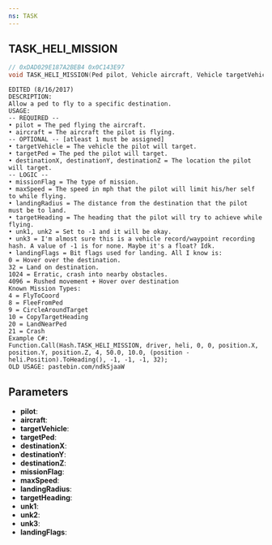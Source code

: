 ```yaml
---
ns: TASK
---
```

## TASK_HELI_MISSION

```c
// 0xDAD029E187A2BEB4 0x0C143E97
void TASK_HELI_MISSION(Ped pilot, Vehicle aircraft, Vehicle targetVehicle, Ped targetPed, float destinationX, float destinationY, float destinationZ, int missionFlag, float maxSpeed, float landingRadius, float targetHeading, int unk1, int unk2, Hash unk3, int landingFlags);
```

```
EDITED (8/16/2017)  
DESCRIPTION:  
Allow a ped to fly to a specific destination.  
USAGE:  
-- REQUIRED --  
• pilot = The ped flying the aircraft.  
• aircraft = The aircraft the pilot is flying.  
-- OPTIONAL -- [atleast 1 must be assigned]  
• targetVehicle = The vehicle the pilot will target.  
• targetPed = The ped the pilot will target.  
• destinationX, destinationY, destinationZ = The location the pilot will target.  
-- LOGIC --  
• missionFlag = The type of mission.  
• maxSpeed = The speed in mph that the pilot will limit his/her self to while flying.  
• landingRadius = The distance from the destination that the pilot must be to land.  
• targetHeading = The heading that the pilot will try to achieve while flying.  
• unk1, unk2 = Set to -1 and it will be okay.  
• unk3 = I'm almost sure this is a vehicle record/waypoint recording hash. A value of -1 is for none. Maybe it's a float? Idk.  
• landingFlags = Bit flags used for landing. All I know is:  
0 = Hover over the destination.  
32 = Land on destination.  
1024 = Erratic, crash into nearby obstacles.  
4096 = Rushed movement + Hover over destination  
Known Mission Types:  
4 = FlyToCoord  
8 = FleeFromPed  
9 = CircleAroundTarget  
10 = CopyTargetHeading  
20 = LandNearPed  
21 = Crash  
Example C#:  
Function.Call(Hash.TASK_HELI_MISSION, driver, heli, 0, 0, position.X, position.Y, position.Z, 4, 50.0, 10.0, (position - heli.Position).ToHeading(), -1, -1, -1, 32);  
OLD USAGE: pastebin.com/ndkSjaaW  
```

## Parameters
* **pilot**: 
* **aircraft**: 
* **targetVehicle**: 
* **targetPed**: 
* **destinationX**: 
* **destinationY**: 
* **destinationZ**: 
* **missionFlag**: 
* **maxSpeed**: 
* **landingRadius**: 
* **targetHeading**: 
* **unk1**: 
* **unk2**: 
* **unk3**: 
* **landingFlags**: 

